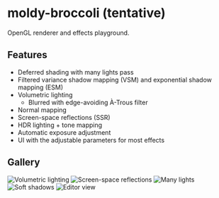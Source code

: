 # moldy-broccoli (tentative)
OpenGL renderer and effects playground.

## Features
- Deferred shading with many lights pass
- Filtered variance shadow mapping (VSM) and exponential shadow mapping (ESM)
- Volumetric lighting
  - Blurred with edge-avoiding À-Trous filter
- Normal mapping
- Screen-space reflections (SSR)
- HDR lighting + tone mapping
- Automatic exposure adjustment
- UI with the adjustable parameters for most effects
  
## Gallery
![Volumetric lighting](https://i.imgur.com/6Ms7r8G.jpeg "Volumetric lighting")
![Screen-space reflections](https://i.imgur.com/JnwE0m6.jpg "Screen-space reflections")
![Many lights](https://i.imgur.com/catQaeg.jpg "Many lights")
![Soft shadows](https://i.imgur.com/GLC6T16.jpg "Soft shadows")
![Editor view](https://i.imgur.com/o1hK3BP.jpeg "Editor view")
